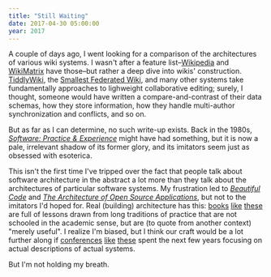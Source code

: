 ```yaml
---
title: "Still Waiting"
date: 2017-04-30 05:00:00
year: 2017
---
```


A couple of days ago,
I went looking for a comparison of the architectures of various wiki systems.
I wasn't after a feature list–[Wikipedia](https://en.wikipedia.org/wiki/Comparison_of_wiki_software)
and [WikiMatrix](http://www.wikimatrix.org/) have those–but rather
a deep dive into wikis' construction.
[TiddlyWiki](http://tiddlywiki.com/),
the [Smallest Federated Wiki](http://fed.wiki.org/),
and many other systems take fundamentally approaches to lighweight collaborative editing;
surely,
I thought,
someone would have written a compare-and-contrast of their data schemas,
how they store information,
how they handle multi-author synchronization and conflicts,
and so on.

But as far as I can determine,
no such write-up exists.
Back in the 1980s,
*[Software: Practice & Experience](http://onlinelibrary.wiley.com/journal/10.1002/(ISSN)1097-024X)*
might have had something,
but it is now a pale, irrelevant shadow of its former glory,
and its imitators seem just as obsessed with esoterica.

This isn't the first time I've tripped over the fact that
people talk about software architecture in the abstract
a lot more than they talk about the architectures of particular software systems.
My frustration led to *[Beautiful Code](https://www.amazon.com/Beautiful-Code-Leading-Programmers-Practice/dp/0596510047)*
and *[The Architecture of Open Source Applications](http://aosabook.org/)*,
but not to the imitators I'd hoped for.
Real (building) architecture has this:
[books](https://www.amazon.com/Houses-without-Names-Architectural-Classification/dp/1572339470/)
[like](https://www.amazon.com/Japanese-Architecture-Exploration-Elements-Forms/dp/4805313285/)
[these](https://www.amazon.com/Lessons-Vernacular-Architecture-Willi-Weber/dp/1844076008/)
are full of lessons drawn from long traditions of practice
that are not schooled in the academic sense,
but are (to quote from another context) "merely useful".
I realize I'm biased,
but I think our craft would be a lot further along
if [conferences](https://conferences.oreilly.com/software-architecture/sa-ny)
[like](https://www.sei.cmu.edu/saturn/2017/)
[these](https://www.cs.kent.ac.uk/events/2017/ECSA2017/)
spent the next few years focusing on actual descriptions of actual systems.

But I'm not holding my breath.
